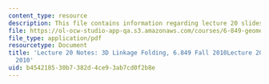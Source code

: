 ```yaml
---
content_type: resource
description: This file contains information regarding lecture 20 slides.
file: https://ol-ocw-studio-app-qa.s3.amazonaws.com/courses/6-849-geometric-folding-algorithms-linkages-origami-polyhedra-fall-2012/b454218530b7382d4ce93ab7cd0f2b8e_MIT6_849F12_L20.pdf
file_type: application/pdf
resourcetype: Document
title: 'Lecture 20 Notes: 3D Linkage Folding, 6.849 Fall 2010Lecture 20 Notes, Fall
  2010'
uid: b4542185-30b7-382d-4ce9-3ab7cd0f2b8e
---
```

